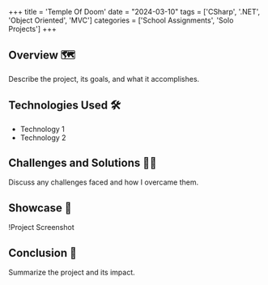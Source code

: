 +++
title = 'Temple Of Doom'
date = "2024-03-10"
tags = ['CSharp', '.NET', 'Object Oriented', 'MVC']
categories = ['School Assignments', 'Solo Projects']
+++

## Overview 🗺️
Describe the project, its goals, and what it accomplishes.

## Technologies Used 🛠️
- Technology 1
- Technology 2

## Challenges and Solutions 🧗🏻
Discuss any challenges faced and how I overcame them.

## Showcase 📸
!Project Screenshot

## Conclusion 🏁
Summarize the project and its impact.
